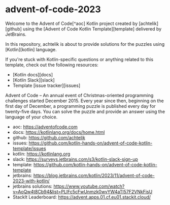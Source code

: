 # advent-of-code-2023

Welcome to the Advent of Code[^aoc] Kotlin project created by [achtelik][github] using
the [Advent of Code Kotlin Template][template] delivered by JetBrains.

In this repository, achtelik is about to provide solutions for the puzzles using [Kotlin][kotlin] language.

If you're stuck with Kotlin-specific questions or anything related to this template, check out the following resources:

- [Kotlin docs][docs]
- [Kotlin Slack][slack]
- Template [issue tracker][issues]

Advent of Code – An annual event of Christmas-oriented programming challenges started December 2015.
Every year since then, beginning on the first day of December, a programming puzzle is published every day for
twenty-five days.
You can solve the puzzle and provide an answer using the language of your choice.

* aoc: https://adventofcode.com
* docs: https://kotlinlang.org/docs/home.html
* github: https://github.com/achtelik
* issues: https://github.com/kotlin-hands-on/advent-of-code-kotlin-template/issues
* kotlin: https://kotlinlang.org
* slack: https://surveys.jetbrains.com/s3/kotlin-slack-sign-up
* template: https://github.com/kotlin-hands-on/advent-of-code-kotlin-template
* jetbrains: https://blog.jetbrains.com/kotlin/2023/11/advent-of-code-2023-with-kotlin/
* jetbrains solutions: https://www.youtube.com/watch?v=AoQw4t8Cb94&list=PLlFc5cFwUnmzk0wvYW4aTl57F2VNkFisU
* StackIt Leaderboard: https://advent.apps.01.cf.eu01.stackit.cloud/